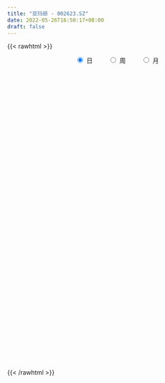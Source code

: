 ```yaml
---
title: "亚玛顿 - 002623.SZ"
date: 2022-05-26T16:50:17+08:00
draft: false
---
```

{{< rawhtml >}}
    <div style="text-align: center">
        <label style="padding: 1rem;"><input style="margin-right: .5rem" type="radio" name="period" value="D" checked onclick="period_change(this)">日</label>
        <label style="padding: 1rem;"><input style="margin-right: .5rem" type="radio" name="period" value="W" onclick="period_change(this)">周</label>
        <label style="padding: 1rem;"><input style="margin-right: .5rem" type="radio" name="period" value="M" onclick="period_change(this)">月</label>
    </div>
    <div id="chart" style="height: 700px;"></div> 
    <script type="text/javascript">
        const D_v = [16682.92,17709.01,15623.0,34875.12,24453.02,26356.39,27273.84,16942.79,23968.09,20006.57,17595.11,11670.0,12499.25,9333.17,15064.44,19295.44,16104.26,12961.71,16015.0,20141.62,21208.0,21653.5,26388.0,23968.0,19169.51,11293.19,10894.11,31030.44,31623.48,25180.84,23432.59,19807.53,12935.26,21420.87,34457.55,97010.82,160265.74,114851.56,96561.1,104538.63,115970.06,62335.21,64151.6,66733.97,56432.15,79204.17,56317.74,44971.06,61033.3,90036.83,98921.3,71876.19,134063.86,128057.67,63761.76,88008.41,69092.2,122772.15,195705.1,134035.51,139229.17,103344.93,96939.0,88919.83,98771.98,76312.0,75576.88,127966.45,82309.66,55233.0,71438.54,65299.88,68858.25,53447.01,51795.07,38291.34,44538.29,30228.0,57052.23,63878.0,118899.47,105112.16,73799.62,69044.0,101517.15,56239.46,45596.39,135613.6,81693.08,93412.36,117116.62,78863.74,76168.67,53455.29,43914.35,85962.7,58142.0,42974.86,33929.9,31352.09,36994.9,62547.52,24720.02,28774.04,22213.9,21625.0,20404.0,25773.0,38692.0,36664.0,35348.51,26406.01,19805.01,37128.0,26965.0,21322.0,21539.1,29195.0,32738.0,28616.0,27676.56,34629.0,32732.0,44339.0,111889.5,71904.73,35324.06,40670.06,32090.0,62977.0,47880.0,37006.0,36330.06,56015.84,53866.07,42735.01,44942.12,35642.0,33062.11,27394.98,21465.0,46765.63,40052.6,32332.11,24973.0,20699.0,127386.91,77273.72,64987.26,41095.36,62538.82,98993.82,75125.14,31459.9,55822.22,45413.02,64205.42,38881.0,30493.54,26783.1,26482.9,40350.33,19491.0,18687.0,20394.11,16156.18,18825.12,15493.04,18450.18,31646.0,17635.0,20230.48,31332.45,20805.0,17185.0,17827.0,16602.25,17325.91,16954.0,23439.0,30668.04,16561.48,17122.48,21035.75,17798.0,11805.0,23437.0,11663.0,17590.27,29695.0,27661.0,43181.36,41796.0,33758.91,22251.0,22367.91,14950.51,29317.46,19256.0,22190.91,18332.0,17356.29,21337.0,24598.51,17259.0,35634.0,34250.0,16845.0,20135.0,14686.0,16053.26,10997.0,10318.44,10072.7,10183.0,21545.0,12366.0,13020.26,21870.0,16425.0,9204.0,13360.0,12599.0,21004.2,12675.0,12617.36,11910.25,22066.0,14743.0,19722.4,18554.0,20269.0,12053.01,13846.0,21289.0,18711.58,14023.0,14428.0,19234.44,11699.64,28036.0,18556.58,35818.64,80092.69,74931.0,84258.2,90318.07,108599.82,79164.19,53032.82]
const D_histogram = [0.0,-0.0458147009,-0.047205675,0.0188734885,0.0085692757,0.0749843771,0.1635671816,0.1910325995,0.2444881746,0.2377010758,0.1764211381,0.1283475517,0.0812255132,0.0503483909,0.0426187954,0.0726034604,0.0557705092,0.0485305902,0.0431178425,0.0218497044,0.0031640965,-0.0103778061,-0.0142441292,-0.0029018964,-0.0436950859,-0.077390162,-0.1212350771,-0.056879736,0.0007842713,-0.0499404922,-0.1613738641,-0.2454771525,-0.2495740006,-0.1823829338,0.0682820132,0.2564843763,0.5414326099,0.6277790711,0.7160399824,0.8240607405,1.0100990934,0.9625553548,0.8815243808,0.8071997277,0.6252395316,0.5849993827,0.5045512269,0.369523822,0.2752422018,0.320893404,0.2436943614,0.1426176352,0.2402576818,0.3040678338,0.2255561116,0.2854222767,0.2850572737,0.5466550433,0.8817606392,0.6605099112,0.1375444658,-0.0619294389,-0.2561183226,-0.3070578766,-0.5721808306,-0.5872899411,-0.6306397207,-0.822871778,-1.0481131056,-1.1468579901,-1.2374312231,-1.2147759209,-1.1456587359,-1.1203355536,-1.1587795472,-1.1370831008,-1.0730593932,-0.9834162875,-0.8069999412,-0.7076852127,-0.4044892271,-0.2194581937,-0.1132356329,-0.2958851252,-0.5462601814,-0.6987189836,-0.5307961533,-0.286737209,-0.0732706001,0.2442576528,0.6028068623,0.7817369819,0.7688367211,0.6861639581,0.5580746059,0.6252117345,0.5164371059,0.3700101607,0.2736331815,0.157693303,0.0002125165,-0.3182189346,-0.4808607345,-0.6374111924,-0.6665761444,-0.6771273433,-0.667546378,-0.6825098473,-0.5151650542,-0.3022439489,-0.2023043949,-0.0767872499,-0.0211793233,0.0660100551,0.0543712477,0.0054555633,0.0534453239,0.0558195577,0.0535253086,-0.0235937619,0.0085623963,0.1024123067,0.112697594,0.3472383103,0.5597203786,0.5353447006,0.4796487165,0.4500547831,0.4138043702,0.4640538393,0.4592033106,0.406299584,0.2633998614,0.2599663378,0.2614591036,0.2850850587,0.3136945923,0.2903975054,0.2134979451,0.1466298647,0.1025838764,0.1321810772,0.155182632,0.1228596943,0.005735691,-0.0483341281,0.0520490229,0.0179704196,0.087802597,0.0789127732,0.1361330414,-0.103843554,-0.4625634708,-0.631511745,-0.7978395661,-0.8597197428,-0.7860346407,-0.6778056549,-0.6188646305,-0.5594125366,-0.5186613921,-0.5306696231,-0.4911933397,-0.41720656,-0.3677916387,-0.3068950368,-0.2304840522,-0.1802741238,-0.1366142687,-0.1881266815,-0.2032627103,-0.1542517374,-0.2167835,-0.1895621873,-0.2050659624,-0.1499913817,-0.0888606782,-0.0402931923,0.0265743647,0.0510833834,-0.0058120168,-0.0509244175,-0.0460802725,0.0281088641,0.0966260091,0.1418726856,0.2188314417,0.2551400304,0.3207549812,0.3273881674,0.4022216117,0.5493278313,0.6207760277,0.61227792,0.5489110829,0.4665813409,0.3648013516,0.248971722,0.1457503174,0.1477779244,0.1236946831,0.0346016106,-0.1002003268,-0.1233607667,-0.0826901806,0.0628556166,0.1639220386,0.2021648071,0.2520126966,0.2741338491,0.2020105045,0.1193070796,0.0200469587,-0.0093577904,-0.0710371964,-0.1476487212,-0.1764512862,-0.2408185822,-0.3229222536,-0.4301969711,-0.4569167535,-0.5038838774,-0.5058456252,-0.5279741096,-0.4674799692,-0.4113843779,-0.3632395905,-0.3790377355,-0.3765902084,-0.4529678507,-0.5113590952,-0.4288933206,-0.3620249005,-0.2331695202,-0.055775542,0.0276975894,0.1318608348,0.247679387,0.3469876333,0.4057766513,0.4733380639,0.4870536828,0.6150984043,0.695013613,0.7823848228,0.9133764947,1.1176432483,1.064849874,0.9955046195,0.8412081837]
const D_fast = [0.0,-0.0572683761,-0.070460769,0.0003367667,-0.0078251272,0.0773360685,0.2068106683,0.2820342361,0.3966118549,0.4492500251,0.4320753718,0.4160886734,0.3892730132,0.3709829886,0.373908092,0.4220436221,0.4191532981,0.4240460267,0.4294127396,0.4136070276,0.3957124439,0.3795760897,0.3721487343,0.382765493,0.331048532,0.2780059155,0.2038522311,0.2539876382,0.3118477133,0.2486378268,0.0968609889,-0.0486115877,-0.1151019359,-0.0935066026,0.1742288478,0.4265523049,0.8468586909,1.09014992,1.3574208268,1.6714567701,2.1100198963,2.3031149964,2.4424651176,2.5699403964,2.5442900832,2.6502997799,2.6959894309,2.6533429816,2.6278719118,2.7537464649,2.7374710127,2.6720486953,2.8297531623,2.9695802728,2.9474575785,3.0786793128,3.1495786282,3.5478401587,4.1033859144,4.0472626641,3.5586833351,3.3437270707,3.0855086063,2.9578045832,2.5496364216,2.3877048259,2.1866951161,1.7887451142,1.3014755103,0.9160161282,0.5160850895,0.2350464114,0.0177489125,-0.2370117936,-0.565150674,-0.8277250028,-1.0319661435,-1.1881771097,-1.2135107487,-1.2911173234,-1.0890436446,-0.9588771595,-0.880963507,-1.1375842806,-1.5245243821,-1.8516629302,-1.8164391382,-1.6440644962,-1.4489155373,-1.0703228712,-0.5610719462,-0.186707581,-0.0073986615,0.081469565,0.0928988642,0.3163389264,0.3366735742,0.2827491693,0.2547804854,0.1782639327,0.0208362754,-0.3771499095,-0.6600068929,-0.975910149,-1.171719137,-1.3515521717,-1.5088578009,-1.6944487321,-1.6558952025,-1.5185350845,-1.4691716292,-1.3628512967,-1.3125382009,-1.2088463087,-1.2068923042,-1.2544440978,-1.1930930062,-1.176763883,-1.165676805,-1.2486943159,-1.2143975587,-1.0949445716,-1.0564848858,-0.7351345919,-0.382722429,-0.2732619318,-0.2090457367,-0.1261259744,-0.0589252948,0.1073376342,0.2172879331,0.2659591026,0.1889093453,0.2504674062,0.3173249478,0.4122221676,0.5192553493,0.5685576387,0.5450325647,0.5148219504,0.4964219313,0.5590644014,0.6208616141,0.6192536,0.5035635194,0.4374101683,0.5508055751,0.5212195767,0.6130024033,0.6238407728,0.7150943014,0.4491568174,-0.025203967,-0.3520301774,-0.7178178901,-0.9946280025,-1.1174515605,-1.1786739885,-1.2744491217,-1.354850162,-1.4437643655,-1.5884400022,-1.6717620538,-1.7020769141,-1.7446099025,-1.7604370597,-1.7416470883,-1.7365056908,-1.7269994028,-1.825543486,-1.8914951924,-1.8810471539,-1.9977747915,-2.0179440256,-2.0847142913,-2.0671375561,-2.0282220221,-1.9897278342,-1.9162166861,-1.8789368215,-1.9372852259,-1.995128731,-2.0018046541,-1.9205883014,-1.8279146542,-1.7471998063,-1.6155331898,-1.5154395935,-1.3696358973,-1.2811556693,-1.1057668221,-0.8213286446,-0.5946864413,-0.450115069,-0.3762541355,-0.3419385421,-0.3525181936,-0.4061048927,-0.472888718,-0.4339166299,-0.4270762004,-0.5075188702,-0.6673708893,-0.721371521,-0.70137348,-0.5401137786,-0.398066847,-0.3092828766,-0.196431813,-0.1057771983,-0.1273979167,-0.1802745717,-0.274522953,-0.3062671497,-0.3857058548,-0.4992295599,-0.5721449464,-0.696716888,-0.8595511227,-1.074375083,-1.2153240538,-1.3882621471,-1.5166853011,-1.670807313,-1.7271831648,-1.773933668,-1.8165987782,-1.9271563571,-2.0188563821,-2.2084759871,-2.3947070054,-2.419464561,-2.443102366,-2.3725393657,-2.209089273,-2.1186917442,-1.9815632901,-1.8038248912,-1.6177697366,-1.4575365557,-1.2716406271,-1.1361615876,-0.854342265,-0.6006736531,-0.3177062375,0.0416295581,0.5253071237,0.7387262179,0.9182571183,0.9742627284]
const D_slow = [0.0,-0.0114536752,-0.023255094,-0.0185367218,-0.0163944029,0.0023516914,0.0432434868,0.0910016366,0.1521236803,0.2115489492,0.2556542337,0.2877411217,0.3080475,0.3206345977,0.3312892966,0.3494401617,0.363382789,0.3755154365,0.3862948971,0.3917573232,0.3925483473,0.3899538958,0.3863928635,0.3856673894,0.3747436179,0.3553960774,0.3250873082,0.3108673742,0.311063442,0.298578319,0.258234853,0.1968655648,0.1344720647,0.0888763312,0.1059468345,0.1700679286,0.3054260811,0.4623708489,0.6413808444,0.8473960296,1.0999208029,1.3405596416,1.5609407368,1.7627406687,1.9190505516,2.0653003973,2.191438204,2.2838191595,2.35262971,2.432853061,2.4937766513,2.5294310601,2.5894954805,2.665512439,2.7219014669,2.7932570361,2.8645213545,3.0011851153,3.2216252751,3.3867527529,3.4211388694,3.4056565096,3.341626929,3.2648624598,3.1218172522,2.9749947669,2.8173348368,2.6116168922,2.3495886159,2.0628741183,1.7535163126,1.4498223323,1.1634076484,0.88332376,0.5936288732,0.309358098,0.0410932497,-0.2047608222,-0.4065108075,-0.5834321107,-0.6845544174,-0.7394189659,-0.7677278741,-0.8416991554,-0.9782642008,-1.1529439466,-1.285642985,-1.3573272872,-1.3756449372,-1.314580524,-1.1638788084,-0.968444563,-0.7762353827,-0.6046943932,-0.4651757417,-0.3088728081,-0.1797635316,-0.0872609914,-0.0188526961,0.0205706297,0.0206237588,-0.0589309748,-0.1791461584,-0.3384989565,-0.5051429926,-0.6744248285,-0.841311423,-1.0119388848,-1.1407301483,-1.2162911356,-1.2668672343,-1.2860640468,-1.2913588776,-1.2748563638,-1.2612635519,-1.2598996611,-1.2465383301,-1.2325834407,-1.2192021136,-1.225100554,-1.2229599549,-1.1973568783,-1.1691824798,-1.0823729022,-0.9424428076,-0.8086066324,-0.6886944533,-0.5761807575,-0.472729665,-0.3567162051,-0.2419153775,-0.1403404815,-0.0744905161,-0.0094989317,0.0558658442,0.1271371089,0.205560757,0.2781601333,0.3315346196,0.3681920858,0.3938380549,0.4268833242,0.4656789822,0.4963939057,0.4978278285,0.4857442964,0.4987565522,0.5032491571,0.5251998063,0.5449279996,0.57896126,0.5530003715,0.4373595038,0.2794815675,0.080021676,-0.1349082597,-0.3314169199,-0.5008683336,-0.6555844912,-0.7954376254,-0.9251029734,-1.0577703792,-1.1805687141,-1.2848703541,-1.3768182638,-1.453542023,-1.511163036,-1.556231567,-1.5903851341,-1.6374168045,-1.6882324821,-1.7267954165,-1.7809912915,-1.8283818383,-1.8796483289,-1.9171461743,-1.9393613439,-1.949434642,-1.9427910508,-1.9300202049,-1.9314732091,-1.9442043135,-1.9557243816,-1.9486971656,-1.9245406633,-1.8890724919,-1.8343646315,-1.7705796239,-1.6903908786,-1.6085438367,-1.5079884338,-1.370656476,-1.215462469,-1.062392989,-0.9251652183,-0.8085198831,-0.7173195452,-0.6550766147,-0.6186390353,-0.5816945542,-0.5507708835,-0.5421204808,-0.5671705625,-0.5980107542,-0.6186832994,-0.6029693952,-0.5619888856,-0.5114476838,-0.4484445096,-0.3799110473,-0.3294084212,-0.2995816513,-0.2945699116,-0.2969093592,-0.3146686583,-0.3515808387,-0.3956936602,-0.4558983057,-0.5366288691,-0.6441781119,-0.7584073003,-0.8843782696,-1.0108396759,-1.1428332033,-1.2597031956,-1.3625492901,-1.4533591877,-1.5481186216,-1.6422661737,-1.7555081364,-1.8833479102,-1.9905712404,-2.0810774655,-2.1393698455,-2.153313731,-2.1463893336,-2.1134241249,-2.0515042782,-1.9647573699,-1.863313207,-1.7449786911,-1.6232152704,-1.4694406693,-1.295687266,-1.1000910603,-0.8717469366,-0.5923361246,-0.3261236561,-0.0772475012,0.1330545447]
const D_data = [['2021-04-29', 30.5303, 30.1414, 29.7625, 30.5901],['2021-04-30', 30.1614, 29.4235, 29.3637, 30.4106],['2021-05-06', 29.4235, 29.8124, 28.9549, 30.0318],['2021-05-07', 29.9121, 30.8194, 29.9121, 31.2781],['2021-05-10', 30.8194, 30.0218, 29.6329, 30.9092],['2021-05-11', 29.8124, 31.1684, 29.8124, 31.3977],['2021-05-12', 30.8593, 31.9661, 30.7098, 32.1655],['2021-05-13', 31.7467, 31.667, 31.4875, 32.1555],['2021-05-14', 31.1485, 32.4048, 31.1485, 32.5643],['2021-05-17', 31.9661, 31.996, 31.6071, 32.4846],['2021-05-18', 31.8464, 31.3279, 31.0887, 31.986],['2021-05-19', 31.3479, 31.3579, 31.2781, 31.9561],['2021-05-20', 31.1186, 31.2382, 30.8095, 31.8863],['2021-05-21', 31.2482, 31.3279, 31.0986, 31.7667],['2021-05-24', 31.1884, 31.5972, 30.979, 32.0558],['2021-05-25', 31.5972, 32.2253, 31.4077, 32.2951],['2021-05-26', 32.3051, 31.7766, 31.7068, 32.684],['2021-05-27', 31.7567, 31.9262, 31.4975, 32.1256],['2021-05-28', 32.0458, 32.006, 31.5373, 32.325],['2021-05-31', 31.9062, 31.8165, 31.3579, 32.2054],['2021-06-01', 31.8165, 31.8065, 31.657, 32.5045],['2021-06-02', 31.9362, 31.8365, 31.1086, 32.0359],['2021-06-03', 31.8065, 31.9561, 31.0089, 32.4646],['2021-06-04', 31.7068, 32.2153, 31.6071, 32.4846],['2021-06-07', 32.2153, 31.5174, 31.3977, 32.2153],['2021-06-08', 31.3977, 31.4077, 31.2382, 31.8065],['2021-06-09', 31.1186, 31.0388, 30.9391, 31.4576],['2021-06-10', 30.9192, 32.4247, 30.7696, 32.4247],['2021-06-11', 32.5045, 32.6939, 32.4646, 33.4617],['2021-06-15', 32.3051, 31.3778, 31.2083, 32.5543],['2021-06-16', 31.2183, 30.1315, 30.0118, 31.2183],['2021-06-17', 30.5104, 29.8124, 29.6828, 30.5104],['2021-06-18', 29.8124, 30.4007, 29.4933, 30.6699],['2021-06-21', 30.0118, 31.308, 29.9321, 31.4277],['2021-06-22', 31.5573, 34.4388, 31.4476, 34.4388],['2021-06-23', 35.8746, 34.9972, 34.6283, 36.3931],['2021-06-24', 38.4969, 37.8488, 36.6025, 38.4969],['2021-06-25', 36.3432, 36.8916, 36.2934, 38.3473],['2021-06-28', 37.3403, 38.0083, 37.1708, 39.8529],['2021-06-29', 37.8986, 39.5139, 37.8887, 40.7204],['2021-06-30', 38.8857, 42.1661, 38.786, 43.3726],['2021-07-01', 41.8371, 40.5808, 40.0623, 41.8371],['2021-07-02', 41.508, 40.7602, 39.3843, 41.6077],['2021-07-05', 40.7503, 41.3385, 39.9825, 42.2359],['2021-07-06', 41.3784, 40.1321, 39.5837, 41.877],['2021-07-07', 39.1051, 42.0764, 39.1051, 43.0535],['2021-07-08', 42.6646, 41.9866, 41.4781, 42.6746],['2021-07-09', 41.528, 41.3884, 40.1819, 41.9368],['2021-07-12', 41.4283, 41.867, 40.7602, 42.7245],['2021-07-13', 42.2459, 44.0705, 41.3884, 44.4295],['2021-07-14', 43.2928, 43.0236, 42.7743, 45.3767],['2021-07-15', 42.5749, 42.7544, 41.518, 43.8711],['2021-07-16', 42.216, 45.7556, 40.8899, 47.0318],['2021-07-19', 46.8623, 46.3638, 45.7655, 49.8435],['2021-07-20', 46.0946, 45.1374, 44.7485, 46.633],['2021-07-21', 46.3039, 47.4207, 45.1374, 48.3978],['2021-07-22', 46.9122, 47.4605, 46.8822, 49.2353],['2021-07-23', 48.3479, 52.2066, 46.4635, 52.2066],['2021-07-26', 53.8418, 55.7661, 52.3262, 57.4312],['2021-07-27', 53.8418, 50.1925, 50.1925, 56.3744],['2021-07-28', 47.4905, 45.1972, 45.1773, 48.8564],['2021-07-29', 46.5732, 47.8095, 46.5333, 48.2383],['2021-07-30', 47.7397, 47.1614, 45.8752, 49.1456],['2021-08-02', 46.3638, 48.5374, 46.3638, 49.704],['2021-08-03', 47.63, 45.0975, 43.8611, 48.3579],['2021-08-04', 44.6488, 47.4406, 44.3995, 47.5902],['2021-08-05', 47.4605, 46.8523, 45.8752, 48.0189],['2021-08-06', 46.5333, 44.1503, 43.1831, 46.623],['2021-08-09', 44.0007, 42.206, 40.8799, 44.0705],['2021-08-10', 42.7843, 42.3456, 41.6975, 43.2031],['2021-08-11', 42.3456, 41.2488, 40.6805, 42.3456],['2021-08-12', 41.0594, 41.7274, 40.1421, 41.9966],['2021-08-13', 41.0594, 41.7972, 40.3813, 43.0336],['2021-08-16', 41.8869, 40.7403, 40.0025, 42.5649],['2021-08-17', 40.511, 39.0951, 38.9057, 41.1491],['2021-08-18', 39.0154, 38.9456, 38.3673, 39.7632],['2021-08-19', 38.8658, 38.8459, 37.6893, 39.3843],['2021-08-20', 38.5667, 38.7462, 37.6893, 39.0852],['2021-08-23', 38.8857, 39.7931, 38.5866, 40.0324],['2021-08-24', 39.6535, 38.8957, 37.091, 39.6535],['2021-08-25', 38.7561, 42.0066, 37.9186, 42.3755],['2021-08-26', 41.179, 41.4981, 40.9796, 43.7714],['2021-08-27', 40.8799, 41.0594, 39.2945, 41.4781],['2021-08-30', 37.091, 36.9514, 36.9514, 38.0083],['2021-08-31', 36.6822, 34.4587, 33.7708, 36.6822],['2021-09-01', 34.369, 33.9403, 33.8904, 35.2464],['2021-09-02', 34.0998, 37.3303, 34.0998, 37.3303],['2021-09-03', 38.8758, 38.8857, 36.084, 40.4811],['2021-09-06', 38.4271, 39.4042, 37.44, 40.7901],['2021-09-07', 39.2247, 42.0265, 38.7661, 42.3356],['2021-09-08', 41.7772, 44.5391, 41.6775, 44.8682],['2021-09-09', 44.0306, 44.1503, 42.7544, 45.1673],['2021-09-10', 44.3696, 42.6946, 41.4083, 44.3696],['2021-09-13', 43.4424, 42.0465, 41.6576, 43.6717],['2021-09-14', 42.4553, 41.3286, 41.1989, 42.6946],['2021-09-15', 41.7772, 44.0306, 40.9297, 44.5391],['2021-09-16', 44.2001, 42.1362, 42.0963, 44.2799],['2021-09-17', 42.1362, 41.3086, 40.4312, 42.7544],['2021-09-22', 40.0822, 41.528, 39.8828, 42.1362],['2021-09-23', 41.4183, 40.8799, 40.7602, 42.216],['2021-09-24', 40.4811, 39.6834, 39.494, 41.179],['2021-09-27', 40.0324, 36.2435, 35.7151, 40.2218],['2021-09-28', 35.9145, 36.5526, 35.8945, 37.1808],['2021-09-29', 35.8945, 35.2763, 34.708, 36.6025],['2021-09-30', 35.3162, 35.7849, 35.1667, 35.9743],['2021-10-08', 36.0441, 35.2863, 35.0271, 36.5925],['2021-10-11', 35.0769, 34.8875, 34.4089, 35.5555],['2021-10-12', 35.3461, 33.8904, 33.362, 35.4857],['2021-10-13', 33.9602, 35.9544, 33.7708, 36.1438],['2021-10-14', 35.8646, 37.0611, 35.4359, 37.4101],['2021-10-15', 36.6922, 36.1139, 35.3362, 36.6922],['2021-10-18', 35.9244, 36.752, 35.8247, 37.1608],['2021-10-19', 36.7919, 36.1438, 36.0242, 36.8916],['2021-10-20', 36.3831, 36.762, 35.6552, 36.9415],['2021-10-21', 36.4928, 35.5954, 35.396, 36.5925],['2021-10-22', 35.4957, 34.8077, 34.6283, 36.2934],['2021-10-25', 34.9872, 35.8646, 34.3989, 36.403],['2021-10-26', 35.8646, 35.2963, 35.1168, 36.0441],['2021-10-27', 34.0998, 35.1068, 34.02, 35.4857],['2021-10-28', 34.9473, 33.7907, 33.7309, 35.5356],['2021-10-29', 33.7807, 34.8576, 33.5016, 34.8875],['2021-11-01', 34.708, 35.8447, 34.4089, 36.8118],['2021-11-02', 36.6922, 34.9972, 34.6781, 36.8517],['2021-11-03', 35.067, 38.4969, 35.067, 38.4969],['2021-11-04', 38.8359, 39.6535, 37.3901, 39.7632],['2021-11-05', 39.1649, 37.5098, 37.3403, 39.1749],['2021-11-08', 37.1708, 37.2007, 36.5426, 37.4699],['2021-11-09', 37.44, 37.5796, 37.0511, 38.4071],['2021-11-10', 36.9115, 37.5896, 36.413, 37.5896],['2021-11-11', 37.4599, 39.0054, 37.2107, 39.135],['2021-11-12', 39.0054, 38.7661, 38.6464, 39.7033],['2021-11-15', 39.0852, 38.3274, 37.8887, 39.0852],['2021-11-16', 37.8887, 36.9215, 36.7919, 38.2476],['2021-11-17', 36.423, 38.4769, 36.423, 40.3813],['2021-11-18', 38.457, 38.7462, 37.9784, 39.8828],['2021-11-19', 38.6365, 39.3245, 38.3872, 39.7532],['2021-11-22', 39.7033, 39.7931, 39.2447, 40.2218],['2021-11-23', 40.0623, 39.4341, 39.0453, 40.0623],['2021-11-24', 39.4242, 38.7362, 38.4869, 39.5837],['2021-11-25', 38.6863, 38.6664, 38.2875, 39.2547],['2021-11-26', 38.3872, 38.806, 38.2077, 39.0453],['2021-11-29', 38.0981, 39.8429, 37.8189, 40.0025],['2021-11-30', 39.823, 40.0822, 39.3045, 40.1819],['2021-12-01', 40.0822, 39.5438, 38.7362, 40.2517],['2021-12-02', 39.2846, 38.1978, 38.1878, 39.4441],['2021-12-03', 38.1878, 38.5767, 37.8887, 38.6664],['2021-12-06', 38.2476, 40.7104, 38.2476, 42.4353],['2021-12-07', 40.2916, 39.3045, 38.7362, 41.0893],['2021-12-08', 39.3544, 40.8201, 39.3145, 41.4582],['2021-12-09', 40.8201, 40.1421, 40.0224, 41.3784],['2021-12-10', 40.1421, 41.2687, 39.2148, 41.3784],['2021-12-24', 40.8799, 37.1409, 37.1409, 41.3784],['2021-12-27', 35.0371, 33.8705, 33.4318, 35.4259],['2021-12-28', 34.0799, 34.4288, 33.5614, 34.4488],['2021-12-29', 34.6482, 33.003, 32.4447, 34.6482],['2021-12-30', 32.9033, 33.023, 32.3848, 33.3021],['2021-12-31', 33.023, 34.0599, 32.8535, 35.2763],['2022-01-04', 33.7508, 34.3391, 33.362, 34.6482],['2022-01-05', 34.698, 33.5714, 33.3321, 34.698],['2022-01-06', 33.8705, 33.3221, 33.0629, 33.8705],['2022-01-07', 33.2722, 32.8036, 32.6541, 33.5016],['2022-01-10', 32.7538, 31.657, 30.9192, 32.7538],['2022-01-11', 31.667, 31.8065, 31.6071, 32.0857],['2022-01-12', 31.7567, 32.006, 31.6869, 32.2153],['2022-01-13', 31.9062, 31.5274, 31.4077, 32.1655],['2022-01-14', 31.5174, 31.4975, 30.9291, 31.667],['2022-01-17', 31.0388, 31.637, 31.0089, 31.8963],['2022-01-18', 31.8065, 31.2681, 31.1186, 31.8165],['2022-01-19', 31.2482, 31.0887, 31.0388, 31.6271],['2022-01-20', 31.1186, 29.5133, 29.5133, 31.1385],['2022-01-21', 29.4933, 29.3936, 29.2042, 29.7725],['2022-01-24', 29.0347, 29.9021, 29.0347, 30.4306],['2022-01-25', 29.8024, 28.0675, 28.0177, 30.0218],['2022-01-26', 28.9051, 28.6757, 27.9579, 28.9649],['2022-01-27', 28.6757, 27.7485, 27.7485, 28.8153],['2022-01-28', 28.0476, 28.3268, 27.6388, 28.7555],['2022-02-07', 28.3268, 28.3467, 28.2669, 28.8951],['2022-02-08', 28.1672, 28.1573, 27.7883, 28.5661],['2022-02-09', 28.1872, 28.4165, 27.9279, 28.5362],['2022-02-10', 28.4265, 27.8881, 27.6388, 28.5162],['2022-02-11', 27.8881, 26.5221, 26.3725, 27.8881],['2022-02-14', 26.5221, 26.0933, 25.9637, 26.7813],['2022-02-15', 26.0036, 26.2927, 25.7543, 26.4722],['2022-02-16', 26.552, 27.0904, 26.4224, 27.2001],['2022-02-17', 27.21, 27.1801, 26.871, 27.4095],['2022-02-18', 27.1801, 27.0206, 26.8511, 27.2599],['2022-02-21', 27.1303, 27.6288, 27.1303, 28.0974],['2022-02-22', 27.6188, 27.3596, 27.0605, 27.6188],['2022-02-23', 27.3496, 27.9878, 27.3297, 28.1672],['2022-02-24', 27.9279, 27.4693, 27.0505, 28.7655],['2022-02-25', 27.6089, 28.6159, 27.6089, 28.8951],['2022-02-28', 28.6059, 30.301, 27.9379, 30.7596],['2022-03-01', 30.8693, 30.2312, 29.7625, 31.3977],['2022-03-02', 30.3109, 29.7326, 28.9948, 30.3109],['2022-03-03', 29.8822, 29.1743, 29.0646, 30.1016],['2022-03-04', 29.3936, 28.8253, 28.6957, 29.4136],['2022-03-07', 28.586, 28.3068, 28.257, 29.1145],['2022-03-08', 28.1672, 27.6886, 26.7813, 28.5162],['2022-03-09', 27.5889, 27.3197, 25.9238, 27.9678],['2022-03-10', 27.9479, 28.3966, 27.8083, 29.0447],['2022-03-11', 27.8183, 28.0376, 27.1203, 28.1971],['2022-03-14', 27.918, 26.901, 26.8012, 28.3268],['2022-03-15', 26.8012, 25.6147, 25.525, 27.1004],['2022-03-16', 26.1133, 26.4124, 24.6974, 26.7913],['2022-03-17', 26.5719, 27.0904, 26.5719, 27.6288],['2022-03-18', 27.0904, 28.8153, 26.552, 28.9948],['2022-03-21', 28.925, 28.935, 28.3168, 29.3139],['2022-03-22', 28.935, 28.596, 28.3367, 29.1145],['2022-03-23', 29.0048, 29.0945, 28.5262, 29.4136],['2022-03-24', 28.925, 29.0945, 28.5062, 29.3039],['2022-03-25', 29.3537, 27.918, 27.918, 29.4036],['2022-03-28', 27.5989, 27.4493, 26.9209, 27.7983],['2022-03-29', 27.8581, 26.7614, 26.6218, 27.8681],['2022-03-30', 27.23, 27.2499, 26.7215, 27.3696],['2022-03-31', 26.9907, 26.5221, 26.4922, 27.22],['2022-04-01', 26.9708, 25.8241, 25.7144, 26.9708],['2022-04-06', 25.8042, 25.9537, 25.3256, 26.0235],['2022-04-07', 25.6247, 25.0265, 25.0265, 25.7543],['2022-04-08', 24.9268, 24.1092, 23.9596, 25.3056],['2022-04-11', 24.0992, 22.8927, 22.5338, 24.1092],['2022-04-12', 22.8828, 23.0822, 22.4341, 23.1121],['2022-04-13', 22.7831, 22.125, 22.0552, 23.1719],['2022-04-14', 22.1649, 22.0153, 21.9754, 22.474],['2022-04-15', 21.7361, 21.1279, 20.8288, 21.7361],['2022-04-18', 21.3373, 21.6962, 20.759, 21.9056],['2022-04-19', 21.5866, 21.4171, 21.3473, 22.3344],['2022-04-20', 21.7361, 21.088, 21.0182, 21.8059],['2022-04-21', 20.9983, 19.8616, 19.742, 21.1479],['2022-04-22', 19.8118, 19.5226, 19.3432, 20.0411],['2022-04-25', 19.4728, 17.7578, 17.698, 19.4728],['2022-04-26', 18.1367, 16.9701, 16.9203, 18.3461],['2022-04-27', 16.9502, 18.1467, 16.5514, 18.2962],['2022-04-28', 18.2065, 17.7479, 17.5684, 18.3461],['2022-04-29', 17.8476, 18.5156, 17.8476, 18.6552],['2022-05-05', 18.5156, 19.5326, 18.2165, 19.742],['2022-05-06', 19.0341, 18.7449, 18.5754, 19.074],['2022-05-09', 18.735, 19.2734, 18.725, 19.5127],['2022-05-10', 19.1437, 19.8716, 18.8147, 20.1209],['2022-05-11', 19.9613, 20.2006, 19.8716, 20.8587],['2022-05-12', 20.081, 20.1508, 19.9414, 20.5696],['2022-05-13', 21.437, 20.6992, 20.41, 21.5367],['2022-05-16', 20.6992, 20.3901, 20.2106, 21.0382],['2022-05-17', 20.38, 22.43, 20.11, 22.43],['2022-05-18', 23.27, 22.72, 22.07, 24.11],['2022-05-19', 22.0, 23.69, 21.77, 24.1],['2022-05-20', 23.9, 25.37, 23.32, 26.03],['2022-05-23', 25.51, 27.91, 24.83, 27.91],['2022-05-24', 27.78, 25.91, 25.89, 29.87],['2022-05-25', 25.91, 26.17, 24.05, 26.86],['2022-05-26', 26.16, 25.24, 25.1, 26.2]]
const W_v = [91959.74,86998.04,89437.55,61541.69,57963.6,47491.38,49269.48,60253.52,66016.57,98987.54,78501.2,165729.96,100048.14,90102.89,54350.09,72617.2,130544.9,102316.46,456247.6900000001,201313.63,64960.93,71130.86,48439.05,31721.0,30621.36,40453.96,35405.49,37548.22,56420.9,46171.61,45708.42,16159.01,8813.59,34045.6,36625.37,37502.06,53687.37,59108.18,97700.1,49385.25,78169.53,61351.29,33015.26,62072.49,32477.06,41102.01,34719.12,35093.21,26446.49,38330.03,42399.11,30409.68,35499.21,25207.46,28886.64,50129.0,28528.72,21794.03,20379.76,49196.43,28775.22,19280.79,21346.0,20330.97,53383.11,33593.56,41765.95,34714.4,47699.86,238291.81,188767.59,97292.04,69426.51,47291.01,48486.44,48740.51,29182.0,57485.53,44044.14,53298.7,84584.39,131326.89,132806.51,126189.41,143981.88,145072.47,105881.76,83811.54,115710.85,84534.39,56578.37,68471.71,17585.01,50454.02,46027.33,30772.9,33421.48,28137.49,44355.48,36954.56,29068.51,26535.02,55639.0,36900.04,22810.19,24752.5,26851.17,16148.42,25196.82,28610.05,37155.22,25842.68,41363.97,26686.95,3552.36,17970.77,28044.27,35988.64,25068.26,40902.26,25889.85,14986.86,43940.03,138485.89,127030.71,99956.24,773611.89,333242.21,526245.3200000001,389088.85,237443.79,391165.67,380668.37,391494.71,307514.09,305869.88,283304.9,360864.55,331756.75,295326.69,298634.52,470845.41,248584.66,287652.46,182620.52,222935.68,246665.1,209682.91,193536.07,319847.5,206101.5,167864.91,302931.65,357716.34,335462.92,224628.82,311423.68,386154.72,293004.91,386791.6299999999,232678.88,189062.38,165948.22,156448.26,151289.55,159554.84,14664.23,514084.78,250979.4,357707.1,388264.97,240498.61,312527.18,267871.87,127456.6,156782.78,224049.78,287021.5,247288.79,541940.9099999999,256083.17,293614.31,300201.36,149114.13,95587.63,44744.98,125993.22,119206.54,201004.88,88833.78,68186.79,58095.96,53376.33,141024.64,134003.04,92785.93,50498.12,118994.13,71104.1,79440.85,113359.12,104010.73,81356.22,428006.54,443556.6,303659.09,455931.48,471692.1899999999,669253.71,467547.14,343139.33,218299.71,418741.48,408010.6,447254.47,284449.2,102276.89,138255.48,21625.0,156881.51,131626.02,139764.66,295494.23,218941.12,225952.98,162506.21,164822.34,373282.07,98993.82,272025.7,122640.54,115078.62,102049.34,107379.93,104989.2,84322.71,110046.27,163355.18,104046.88,116184.8,101969.26,63116.14,47256.26,72592.2,74011.61,84444.41,40000.58,87421.08,293657.11,331114.9]
const W_histogram = [0.0,-0.1075327635,-0.3745812505,-0.4874994297,-0.5769617635,-0.6151681362,-0.5605861237,-0.4576941266,-0.3530534708,-0.2545438703,-0.1733699214,0.0311605288,0.1138641458,0.2085198392,0.1760562626,0.2497460916,0.2811840103,0.3131235098,0.4225253516,0.244169191,0.0908737069,-0.1407000484,-0.2071684549,-0.2940924449,-0.3249780103,-0.2852905552,-0.2791637617,-0.3064759071,-0.261625438,-0.3902861175,-0.6079726296,-0.6567678404,-0.6236536142,-0.4994243529,-0.3450941549,-0.2243775018,-0.1986329976,-0.0284254315,0.0605828035,0.1180733443,0.1035271407,0.1970719474,0.2569292906,0.3123064043,0.3453572659,0.379712637,0.2989556526,0.2138648953,0.0963097164,-0.0152863891,-0.0141842792,-0.0544641751,-0.0096303383,-0.007314727,0.0331427502,-0.0014052464,0.0085702987,-0.0259934927,0.0266610479,0.0662587812,0.0992622611,0.0943631498,0.0950159558,0.0995359911,0.0551087699,-0.0298813646,-0.0282393549,0.0283184676,0.0978173728,0.410807345,0.4009347911,0.3136462583,0.2866950379,0.2308661968,0.2083370742,0.1475694452,0.1019578203,0.1023637694,0.0950840942,0.104792685,0.1638471057,0.2058230181,0.2528745799,0.3026172941,0.3017438651,0.303507258,0.3608628122,0.3658682895,0.3535197715,0.2811301082,0.2264455552,0.0534954855,-0.0891974014,-0.2135129456,-0.311029311,-0.3662079444,-0.3433936598,-0.3478342639,-0.3040613666,-0.2424942866,-0.2042556359,-0.1560955068,-0.0975230266,-0.0766263239,-0.0669078246,-0.098912,-0.1589802838,-0.1694947875,-0.1359253757,-0.1022636434,-0.0427169379,0.019212697,0.0583496512,0.0657444133,0.0616152396,0.0808822448,0.0506247503,0.0480669943,0.022166992,0.0166713552,-0.0184217089,-0.0300939874,0.0454972611,0.1042683931,0.2261744848,0.6938038798,0.9956984109,1.2316183318,2.0161376958,2.3148577751,2.2824220187,2.3341748561,2.5929188575,2.8499337175,2.522130824,2.1879107304,1.3709656713,0.4158840999,-0.4226804318,-1.0026634239,-1.2536303574,-1.2537216535,-1.2788736408,-0.8898105186,-0.5731947723,-0.2657332044,-0.1837824785,-0.1083342387,-0.1564797514,0.2113809913,0.326450719,0.518723903,0.3313511459,0.4164998439,0.4297025141,0.0722646792,-0.4492860523,-0.7354491909,-1.2041837498,-1.1708183929,-1.2157033106,-1.268236249,-1.4064551404,-1.3098691257,-1.343065128,-1.0901161311,-0.6590452788,-0.3365949942,-0.1607184252,0.046154806,0.4441269387,0.5302155658,0.6091761745,0.307807495,-0.0215016566,-0.1416639539,-0.1941102815,-0.0170248314,0.1260569683,0.142052404,0.0053205518,0.1268093443,-0.268454397,-0.6188530134,-0.6680980557,-0.6682947405,-0.6928407887,-0.767958404,-0.8754541785,-0.9313427434,-0.9059322488,-0.8479138175,-0.8036620585,-0.8086108997,-0.8461116059,-0.9383029902,-0.8484545607,-0.6351898588,-0.5242039566,-0.3699477222,-0.2257313836,-0.0776673317,-0.1116661508,0.3028390744,0.8086896054,1.1366381588,1.5719132106,2.1810411348,2.1285735182,1.7891411333,1.3255526059,0.7608879402,0.5030678588,0.1635973037,0.1721681053,0.0665164031,-0.1206061041,-0.4937854721,-0.7459198846,-0.8226332734,-0.9196739038,-0.9357289686,-0.7319767945,-0.4885494809,-0.276440265,-0.1631749205,-0.0989725792,0.1177685493,-0.0167360157,-0.2975011499,-0.5380952465,-0.7428502667,-0.9636290777,-1.1144960956,-1.2581859497,-1.2399923334,-1.0484656264,-0.8443924778,-0.7048613655,-0.5115917102,-0.4004998578,-0.422190475,-0.5008203616,-0.6906939892,-0.8509522125,-0.9441254727,-0.9093172507,-0.6839594316,-0.1760628802,0.176324141]
const W_fast = [0.0,-0.1344159544,-0.495109754,-0.7299027906,-0.9636055653,-1.1556039721,-1.2411684905,-1.252700025,-1.236322737,-1.201449104,-1.1636176354,-0.9512970531,-0.8401273996,-0.6933417464,-0.6817912574,-0.5456649055,-0.4439309842,-0.3337106073,-0.1186774276,-0.2359912904,-0.3665683478,-0.6333171152,-0.7515776354,-0.9120247366,-1.0241548046,-1.0557899884,-1.1194541353,-1.2233852574,-1.2439411479,-1.4701733567,-1.8398530262,-2.0528401971,-2.1756393744,-2.1762662013,-2.1082095421,-2.0435872644,-2.0675010097,-1.9043998014,-1.8002458656,-1.7132369886,-1.7019014071,-1.5590886135,-1.4349989477,-1.3015452329,-1.1821550549,-1.0528715245,-1.0588895958,-1.0905141292,-1.183991879,-1.2994095818,-1.3018535417,-1.3557494813,-1.3133232291,-1.3128362996,-1.2640931348,-1.298992443,-1.2868743232,-1.3279364878,-1.2686166853,-1.2124542567,-1.1546352114,-1.1359435354,-1.1115367403,-1.0821327073,-1.112782736,-1.2052432117,-1.2106610407,-1.1470236013,-1.0530703529,-0.6373785445,-0.5470174006,-0.5558943688,-0.5111718298,-0.5092841216,-0.4797289756,-0.5036042433,-0.5237264133,-0.4977295217,-0.4812381734,-0.4453314114,-0.3453152142,-0.2518835473,-0.1416133405,-0.0162163028,0.0583462344,0.1359864419,0.2835576991,0.3800302487,0.4560616737,0.4539545374,0.4558813733,0.2963051749,0.1313129377,-0.0463808429,-0.221654536,-0.3683851556,-0.431419286,-0.5228184561,-0.5550609004,-0.5541173921,-0.5669426503,-0.557806398,-0.5236146743,-0.5218745527,-0.5288830095,-0.5856151849,-0.6854285397,-0.7383167402,-0.7387286724,-0.7306328509,-0.6817653799,-0.6150325707,-0.5613082037,-0.5374773383,-0.526202702,-0.4867151357,-0.5043164426,-0.4948574501,-0.5152157044,-0.5165435024,-0.5562419937,-0.575437769,-0.4884722053,-0.403633975,-0.2251842621,0.4158961029,0.9667152367,1.5105397405,2.7990935285,3.6765280515,4.2146977998,4.8499943512,5.756968067,6.7264663564,7.0291961689,7.2419537579,6.7677501167,5.9166395703,4.9724049305,4.1417560825,3.5773815596,3.2638598502,2.9189894527,3.0855999452,3.2589169984,3.4999452652,3.5359503715,3.5843150516,3.497049601,3.9177555916,4.1144379991,4.4363921588,4.3318571881,4.5211308471,4.6417591458,4.3023874807,3.6685152362,3.1984897998,2.4287093035,2.1693700621,1.8205593168,1.4509673161,0.9611346396,0.730253373,0.3612910886,0.3417110528,0.6080205854,0.8463221214,0.9820190841,1.2004310169,1.7094348842,1.9280774027,2.1593320551,1.9349152493,1.6002306835,1.4446523977,1.3436784998,1.5165077421,1.6911037839,1.7426123205,1.6072106063,1.7604017349,1.2980243943,0.7929125246,0.5766429683,0.4093725984,0.211616353,-0.0554908632,-0.3818501823,-0.6705744331,-0.8716470007,-1.0256070238,-1.1822707795,-1.3893723456,-1.6384009532,-1.9651680851,-2.0874332957,-2.0329660585,-2.0530311455,-1.9912618416,-1.903478349,-1.7748311299,-1.8367464867,-1.3465314929,-0.6385085606,-0.0264004676,0.801852887,1.9562410948,2.4359168577,2.5437697562,2.4115693803,2.0371266997,1.905073583,1.6065023538,1.6581151817,1.5690925803,1.351818547,0.855192811,0.4165784274,0.1342067202,-0.1927523862,-0.442739693,-0.4219817176,-0.3006917742,-0.1576926246,-0.0852210102,-0.0457618137,0.2004214522,0.0617328832,-0.2934075384,-0.6685254467,-1.0589930335,-1.520679114,-1.9501701558,-2.4084064973,-2.7002109644,-2.770800664,-2.7778256348,-2.814509864,-2.7491381362,-2.7381712482,-2.8654094842,-3.0692444612,-3.4317915861,-3.8047878625,-4.1339924909,-4.3265135816,-4.2721456204,-3.808264789,-3.4117967326]
const W_slow = [0.0,-0.0268831909,-0.1205285035,-0.2424033609,-0.3866438018,-0.5404358359,-0.6805823668,-0.7950058984,-0.8832692662,-0.9469052337,-0.9902477141,-0.9824575819,-0.9539915454,-0.9018615856,-0.85784752,-0.7954109971,-0.7251149945,-0.6468341171,-0.5412027792,-0.4801604814,-0.4574420547,-0.4926170668,-0.5444091805,-0.6179322917,-0.6991767943,-0.7704994331,-0.8402903736,-0.9169093503,-0.9823157098,-1.0798872392,-1.2318803966,-1.3960723567,-1.5519857602,-1.6768418485,-1.7631153872,-1.8192097626,-1.868868012,-1.8759743699,-1.860828669,-1.831310333,-1.8054285478,-1.7561605609,-1.6919282383,-1.6138516372,-1.5275123207,-1.4325841615,-1.3578452484,-1.3043790245,-1.2803015954,-1.2841231927,-1.2876692625,-1.3012853063,-1.3036928908,-1.3055215726,-1.297235885,-1.2975871966,-1.2954446219,-1.3019429951,-1.2952777332,-1.2787130379,-1.2538974726,-1.2303066851,-1.2065526962,-1.1816686984,-1.1678915059,-1.1753618471,-1.1824216858,-1.1753420689,-1.1508877257,-1.0481858895,-0.9479521917,-0.8695406271,-0.7978668676,-0.7401503184,-0.6880660499,-0.6511736886,-0.6256842335,-0.6000932912,-0.5763222676,-0.5501240964,-0.5091623199,-0.4577065654,-0.3944879204,-0.3188335969,-0.2433976306,-0.1675208161,-0.0773051131,0.0141619593,0.1025419022,0.1728244292,0.229435818,0.2428096894,0.2205103391,0.1671321027,0.0893747749,-0.0021772112,-0.0880256261,-0.1749841921,-0.2509995338,-0.3116231054,-0.3626870144,-0.4017108911,-0.4260916478,-0.4452482287,-0.4619751849,-0.4867031849,-0.5264482559,-0.5688219527,-0.6028032967,-0.6283692075,-0.639048442,-0.6342452677,-0.6196578549,-0.6032217516,-0.5878179417,-0.5675973805,-0.5549411929,-0.5429244443,-0.5373826963,-0.5332148576,-0.5378202848,-0.5453437816,-0.5339694664,-0.5079023681,-0.4513587469,-0.2779077769,-0.0289831742,0.2789214087,0.7829558327,1.3616702765,1.9322757811,2.5158194951,3.1640492095,3.8765326389,4.5070653449,5.0540430275,5.3967844453,5.5007554703,5.3950853624,5.1444195064,4.831011917,4.5175815037,4.1978630935,3.9754104638,3.8321117708,3.7656784696,3.71973285,3.6926492903,3.6535293525,3.7063746003,3.7879872801,3.9176682558,4.0005060423,4.1046310032,4.2120566318,4.2301228016,4.1178012885,3.9339389908,3.6328930533,3.3401884551,3.0362626274,2.7192035652,2.36758978,2.0401224986,1.7043562166,1.4318271839,1.2670658642,1.1829171156,1.1427375093,1.1542762108,1.2653079455,1.3978618369,1.5501558806,1.6271077543,1.6217323402,1.5863163517,1.5377887813,1.5335325734,1.5650468155,1.6005599165,1.6018900545,1.6335923906,1.5664787913,1.411765538,1.244741024,1.0776673389,0.9044571417,0.7124675407,0.4936039961,0.2607683103,0.0342852481,-0.1776932063,-0.3786087209,-0.5807614459,-0.7922893473,-1.0268650949,-1.2389787351,-1.3977761998,-1.5288271889,-1.6213141195,-1.6777469654,-1.6971637983,-1.725080336,-1.6493705674,-1.447198166,-1.1630386263,-0.7700603237,-0.22480004,0.3073433396,0.7546286229,1.0860167744,1.2762387595,1.4020057242,1.4429050501,1.4859470764,1.5025761772,1.4724246512,1.3489782831,1.162498312,0.9568399936,0.7269215177,0.4929892755,0.3099950769,0.1878577067,0.1187476404,0.0779539103,0.0532107655,0.0826529028,0.0784688989,0.0040936114,-0.1304302002,-0.3161427669,-0.5570500363,-0.8356740602,-1.1502205476,-1.460218631,-1.7223350376,-1.933433157,-2.1096484984,-2.237546426,-2.3376713904,-2.4432190092,-2.5684240996,-2.7410975969,-2.95383565,-3.1898670182,-3.4171963309,-3.5881861888,-3.6322019088,-3.5881208736]
const W_data = [['2017-07-07', 26.9608, 28.7854, 26.7913, 29.264],['2017-07-14', 28.6159, 27.1004, 27.0405, 28.6159],['2017-07-21', 25.1162, 23.8798, 23.5209, 25.6147],['2017-07-28', 23.81, 24.4083, 23.4411, 24.6276],['2017-08-04', 24.3285, 23.6804, 23.5309, 24.4581],['2017-08-11', 23.9097, 23.4312, 23.2417, 24.2587],['2017-08-18', 23.4312, 24.0792, 23.4312, 24.2787],['2017-08-25', 23.9496, 24.5977, 23.9496, 24.6875],['2017-09-01', 24.6376, 24.7373, 24.3584, 24.9068],['2017-09-08', 24.7772, 24.837, 24.5878, 26.2329],['2017-09-15', 24.9367, 24.7971, 24.7273, 25.7144],['2017-09-22', 24.7672, 26.9209, 24.7672, 27.3496],['2017-09-29', 26.9209, 26.0933, 23.9197, 27.22],['2017-10-13', 26.6916, 26.7215, 26.1631, 27.5191],['2017-10-20', 26.6916, 25.3256, 24.7971, 26.6916],['2017-10-27', 25.6446, 26.8212, 25.1062, 27.5989],['2017-11-03', 26.6916, 26.6816, 25.3754, 27.4992],['2017-11-10', 26.6118, 27.0007, 25.6746, 28.1971],['2017-11-17', 27.0306, 28.5661, 27.0306, 31.308],['2017-11-24', 28.6658, 24.9666, 24.2288, 28.8452],['2017-12-01', 24.9367, 24.4482, 23.7203, 25.2458],['2017-12-08', 24.4282, 22.3344, 21.427, 24.4282],['2017-12-15', 22.3344, 23.3813, 22.2646, 23.83],['2017-12-22', 23.3414, 22.4241, 22.0153, 23.6405],['2017-12-29', 22.5338, 22.464, 21.9555, 22.8728],['2018-01-05', 22.4341, 23.0224, 22.0452, 23.6306],['2018-01-12', 22.9326, 22.3842, 22.135, 23.1221],['2018-01-19', 22.3942, 21.5467, 21.3174, 22.3942],['2018-01-26', 21.6364, 22.135, 21.437, 23.2218],['2018-02-02', 22.1649, 19.3232, 19.0839, 22.1649],['2018-02-09', 19.2235, 16.7009, 16.4616, 19.2335],['2018-02-14', 16.7209, 17.3989, 16.7209, 17.6182],['2018-02-23', 17.5285, 17.6581, 17.4687, 17.8077],['2018-03-02', 17.8276, 18.5455, 17.688, 19.2933],['2018-03-09', 18.5056, 19.0939, 18.3461, 19.1238],['2018-03-16', 19.054, 18.9344, 18.4657, 19.5525],['2018-03-23', 19.044, 17.708, 17.3989, 19.7819],['2018-03-30', 17.5983, 19.6921, 16.4816, 19.742],['2018-04-04', 20.9385, 19.1238, 19.054, 21.0581],['2018-04-13', 18.9144, 18.9344, 18.376, 19.1238],['2018-04-20', 18.6452, 17.9772, 17.5584, 19.0939],['2018-04-27', 17.9772, 19.413, 17.8276, 19.4229],['2018-05-04', 19.3432, 19.3432, 18.9643, 19.6822],['2018-05-11', 19.3432, 19.5924, 19.1238, 20.4001],['2018-05-18', 19.5326, 19.5924, 19.2933, 19.9813],['2018-05-25', 19.8118, 19.8716, 19.7021, 20.4798],['2018-06-01', 19.8716, 18.376, 18.1666, 19.9215],['2018-06-08', 18.2962, 17.8874, 17.0599, 18.9045],['2018-06-15', 17.6481, 16.8704, 16.7608, 17.8476],['2018-06-22', 16.8605, 16.1725, 15.1854, 16.8605],['2018-06-29', 16.3121, 17.0898, 15.9631, 17.6481],['2018-07-06', 17.2493, 16.2522, 15.9033, 17.349],['2018-07-13', 16.352, 17.1197, 16.1825, 17.1995],['2018-07-20', 16.8106, 16.5215, 16.1525, 16.9103],['2018-07-27', 16.352, 16.9402, 16.352, 17.3391],['2018-08-03', 16.8704, 15.8434, 15.8235, 17.5484],['2018-08-10', 15.7537, 16.1525, 15.4646, 16.8305],['2018-08-17', 16.1226, 15.3349, 15.2651, 16.352],['2018-08-24', 15.3449, 16.2921, 15.2951, 16.3121],['2018-08-31', 16.7508, 16.2323, 16.0728, 17.2094],['2018-09-07', 16.2323, 16.2323, 16.1426, 17.0698],['2018-09-14', 16.352, 15.7338, 15.4546, 16.352],['2018-09-21', 15.7437, 15.6939, 15.2651, 15.7537],['2018-09-28', 15.654, 15.664, 15.2851, 15.9033],['2018-10-12', 15.5344, 14.8364, 14.2581, 16.2223],['2018-10-19', 14.966, 13.8194, 12.9121, 15.0657],['2018-10-26', 13.8294, 14.4874, 13.7895, 14.9361],['2018-11-02', 14.5871, 15.1654, 14.1285, 15.2253],['2018-11-09', 15.315, 15.5543, 14.8763, 15.6042],['2018-11-16', 15.4546, 19.6921, 15.4546, 20.2904],['2018-11-23', 19.1537, 16.6511, 16.5514, 19.2036],['2018-11-30', 16.2622, 15.5742, 15.2053, 16.6411],['2018-12-07', 15.9332, 16.1426, 15.8036, 16.3021],['2018-12-14', 16.1027, 15.654, 15.654, 16.2822],['2018-12-21', 15.5643, 15.9332, 15.5144, 16.2223],['2018-12-28', 15.8434, 15.2751, 14.986, 15.9432],['2019-01-04', 15.1954, 15.1854, 14.4775, 15.1954],['2019-01-11', 15.2153, 15.6341, 15.1754, 16.0827],['2019-01-18', 15.7437, 15.5144, 15.305, 15.7437],['2019-01-25', 15.5044, 15.7338, 15.5044, 16.0927],['2019-02-01', 15.7637, 16.5713, 15.2651, 16.6012],['2019-02-15', 16.5713, 16.7109, 16.3819, 17.4886],['2019-02-22', 16.8605, 17.1396, 16.7009, 17.8775],['2019-03-01', 17.1197, 17.6083, 17.03, 17.9174],['2019-03-08', 17.6481, 17.3091, 17.1995, 18.3162],['2019-03-15', 17.2094, 17.5584, 17.2094, 19.0939],['2019-03-22', 17.5883, 18.6652, 17.4786, 18.705],['2019-03-29', 18.376, 18.4657, 17.4786, 18.5754],['2019-04-04', 18.1766, 18.5256, 18.047, 18.7948],['2019-04-12', 18.5555, 17.8176, 17.4986, 18.725],['2019-04-19', 17.9074, 17.9273, 17.0698, 18.027],['2019-04-26', 17.8675, 15.9731, 15.9731, 18.2065],['2019-04-30', 15.8534, 15.5144, 15.2651, 16.0329],['2019-05-10', 15.0558, 14.9261, 14.2282, 15.2253],['2019-05-17', 14.8763, 14.4675, 14.2681, 15.2253],['2019-05-24', 14.4675, 14.3179, 14.0587, 14.7866],['2019-05-31', 14.3179, 14.9162, 14.278, 15.0258],['2019-06-06', 14.8563, 14.3279, 14.1684, 14.8863],['2019-06-14', 14.1185, 14.7467, 14.1185, 15.8036],['2019-06-21', 14.5173, 14.9959, 14.288, 15.2053],['2019-06-28', 15.2053, 14.7467, 14.4874, 15.2053],['2019-07-05', 14.8962, 14.9062, 14.7467, 15.1256],['2019-07-12', 14.9162, 15.1654, 14.288, 15.6141],['2019-07-19', 15.0059, 14.7766, 14.5173, 15.0358],['2019-07-26', 14.7766, 14.5971, 14.3478, 14.7965],['2019-08-02', 14.6569, 13.8792, 13.8593, 14.7467],['2019-08-09', 13.7995, 13.1015, 12.942, 14.0986],['2019-08-16', 13.0915, 13.3209, 12.8323, 13.5302],['2019-08-23', 13.4604, 13.7297, 13.3607, 13.8792],['2019-08-30', 13.4804, 13.7297, 13.4604, 14.0986],['2019-09-06', 13.6698, 14.1584, 13.61, 14.6769],['2019-09-12', 14.2581, 14.4176, 14.1385, 14.5173],['2019-09-20', 14.5074, 14.3478, 14.1285, 15.1056],['2019-09-27', 14.298, 14.0387, 13.8992, 14.627],['2019-09-30', 14.0986, 13.8692, 13.8593, 14.2481],['2019-10-11', 13.8593, 14.1783, 13.6, 14.2481],['2019-10-18', 14.308, 13.5003, 13.4604, 14.5074],['2019-10-25', 13.4804, 13.7197, 13.281, 14.1983],['2019-11-01', 13.6698, 13.3009, 13.0217, 13.8792],['2019-11-08', 13.3807, 13.4106, 13.0616, 13.8294],['2019-11-15', 13.3009, 12.8522, 12.7226, 13.3009],['2019-11-22', 12.8323, 12.922, 12.7525, 13.1813],['2019-11-29', 12.922, 14.1185, 12.8124, 14.1185],['2019-12-06', 14.1185, 14.2581, 13.6698, 14.9361],['2019-12-13', 14.2681, 15.6042, 14.0786, 15.7737],['2019-12-20', 15.6042, 21.8558, 15.5344, 21.8558],['2019-12-27', 23.9297, 22.5238, 20.5396, 25.864],['2020-01-03', 21.5367, 24.0693, 20.5496, 25.7144],['2020-01-10', 26.4722, 35.0969, 25.525, 35.9544],['2020-01-17', 35.2763, 33.8406, 33.2324, 37.6494],['2020-01-23', 33.8007, 32.4945, 30.4605, 37.769],['2020-02-07', 29.2441, 35.7749, 29.2441, 37.8588],['2020-02-14', 35.0171, 41.5978, 34.5585, 43.3327],['2020-02-21', 40.8699, 45.6658, 40.2318, 50.8506],['2020-02-28', 44.0207, 40.8998, 40.8998, 48.4177],['2020-03-06', 39.9227, 41.5978, 37.3901, 44.4693],['2020-03-13', 40.6306, 34.5983, 31.7168, 41.5579],['2020-03-20', 35.6353, 29.5532, 28.6558, 35.7948],['2020-03-27', 29.613, 26.9209, 26.4622, 30.9092],['2020-04-03', 26.4523, 26.4922, 24.5778, 27.2699],['2020-04-10', 27.2998, 28.1672, 26.7813, 30.3708],['2020-04-17', 28.0675, 30.291, 26.2229, 32.006],['2020-04-24', 30.2711, 29.5133, 28.8452, 30.9989],['2020-04-30', 29.5631, 35.406, 27.2898, 35.7948],['2020-05-08', 34.8975, 36.3831, 34.3092, 38.108],['2020-05-15', 36.3033, 38.1679, 35.0071, 38.7561],['2020-05-22', 38.3872, 36.752, 35.745, 40.2816],['2020-05-29', 37.6893, 37.5098, 34.1098, 38.8558],['2020-06-05', 37.8787, 36.4529, 35.8945, 40.3813],['2020-06-12', 36.4529, 43.0834, 36.4529, 45.0676],['2020-06-19', 42.874, 41.9767, 40.84, 44.23],['2020-06-24', 42.4553, 44.6687, 41.3784, 45.3468],['2020-07-03', 44.7286, 40.83, 40.2816, 46.2641],['2020-07-10', 40.8799, 44.8482, 40.3614, 47.3608],['2020-07-17', 46.0646, 45.1473, 42.874, 50.6611],['2020-07-24', 45.3866, 40.3714, 40.3714, 47.2412],['2020-07-31', 39.8828, 36.3731, 35.2863, 39.8828],['2020-08-07', 36.8717, 37.2306, 35.6951, 40.2617],['2020-08-14', 37.1808, 32.6541, 31.9062, 37.2904],['2020-08-21', 32.664, 37.3104, 32.315, 37.6294],['2020-08-28', 37.0412, 35.7948, 34.9373, 38.5567],['2020-09-04', 35.9444, 34.8476, 33.6511, 37.769],['2020-09-11', 34.4887, 32.5444, 30.9291, 35.396],['2020-09-18', 32.9332, 34.5983, 32.8535, 35.1667],['2020-09-25', 34.7778, 32.345, 31.9062, 35.3461],['2020-09-30', 32.8535, 35.7749, 31.8065, 36.1937],['2020-10-09', 39.3544, 39.3544, 39.3544, 39.3544],['2020-10-16', 42.3755, 39.813, 39.3643, 45.0775],['2020-10-23', 40.501, 39.2945, 37.5497, 41.2887],['2020-10-30', 38.8857, 40.84, 37.9684, 44.9878],['2020-11-06', 41.6775, 45.2471, 41.1989, 46.4236],['2020-11-13', 44.7685, 43.233, 42.5948, 48.338],['2020-11-20', 45.5262, 44.26, 43.7714, 47.64],['2020-11-27', 44.26, 39.484, 37.8986, 46.613],['2020-12-04', 39.4441, 37.769, 36.9913, 39.484],['2020-12-11', 37.4898, 39.3344, 37.4898, 39.6734],['2020-12-18', 39.4541, 39.803, 38.5467, 42.3157],['2020-12-25', 40.2517, 43.1532, 39.8828, 44.3696],['2020-12-31', 42.8042, 43.8611, 38.8857, 45.2969],['2021-01-08', 47.8494, 43.0336, 42.6746, 48.2482],['2021-01-15', 41.877, 41.0793, 38.5866, 41.877],['2021-01-22', 41.3684, 44.5591, 38.9157, 45.5661],['2021-01-29', 42.874, 37.5098, 36.762, 43.572],['2021-02-05', 37.5896, 35.9045, 35.7051, 39.4541],['2021-02-10', 35.9244, 38.2676, 34.9673, 39.3843],['2021-02-19', 39.0353, 38.3772, 37.6095, 39.135],['2021-02-26', 38.3872, 37.5995, 36.8916, 39.6834],['2021-03-05', 37.6494, 36.2236, 35.6453, 39.8429],['2021-03-12', 36.6822, 34.7479, 34.5485, 38.5667],['2021-03-19', 34.5585, 34.2793, 32.684, 34.6681],['2021-03-26', 34.6482, 34.4986, 32.7538, 34.9772],['2021-04-02', 34.3192, 34.4189, 33.7807, 34.7778],['2021-04-09', 34.4488, 33.8206, 33.5016, 35.0969],['2021-04-16', 33.701, 32.5942, 31.6071, 35.1766],['2021-04-23', 32.345, 31.308, 31.0787, 34.4986],['2021-04-30', 31.0587, 29.4235, 29.3637, 31.4476],['2021-05-07', 29.4235, 30.8194, 28.9549, 31.2781],['2021-05-14', 30.8194, 32.4048, 29.6329, 32.5643],['2021-05-21', 31.9661, 31.3279, 30.8095, 32.4846],['2021-05-28', 31.1884, 32.006, 30.979, 32.684],['2021-06-04', 31.9062, 32.2153, 31.0089, 32.5045],['2021-06-11', 32.2153, 32.6939, 30.7696, 33.4617],['2021-06-18', 32.3051, 30.4007, 29.4933, 32.5543],['2021-06-25', 30.0118, 36.8916, 29.9321, 38.4969],['2021-07-02', 37.3403, 40.7602, 37.1708, 43.3726],['2021-07-09', 40.7503, 41.3884, 39.1051, 43.0535],['2021-07-16', 41.4283, 45.7556, 40.7602, 47.0318],['2021-07-23', 46.8623, 52.2066, 44.7485, 52.2066],['2021-07-30', 53.8418, 47.1614, 45.1773, 57.4312],['2021-08-06', 46.3638, 44.1503, 43.1831, 49.704],['2021-08-13', 44.0007, 41.7972, 40.1421, 44.0705],['2021-08-20', 41.8869, 38.7462, 37.6893, 42.5649],['2021-08-27', 38.8857, 41.0594, 37.091, 43.7714],['2021-09-03', 37.091, 38.8857, 33.7708, 40.4811],['2021-09-10', 38.4271, 42.6946, 37.44, 45.1673],['2021-09-17', 43.4424, 41.3086, 40.4312, 44.5391],['2021-09-24', 40.0822, 39.6834, 39.494, 42.216],['2021-09-30', 40.0324, 35.7849, 34.708, 40.2218],['2021-10-08', 36.0441, 35.2863, 35.0271, 36.5925],['2021-10-15', 35.0769, 36.1139, 33.362, 37.4101],['2021-10-22', 35.9244, 34.8077, 34.6283, 37.1608],['2021-10-29', 34.9872, 34.8576, 33.5016, 36.403],['2021-11-05', 34.708, 37.5098, 34.4089, 39.7632],['2021-11-12', 37.1708, 38.7661, 36.413, 39.7033],['2021-11-19', 39.0852, 39.3245, 36.423, 40.3813],['2021-11-26', 39.7033, 38.806, 38.2077, 40.2218],['2021-12-03', 38.0981, 38.5767, 37.8189, 40.2517],['2021-12-10', 38.2476, 41.2687, 38.2476, 42.4353],['2021-12-24', 40.8799, 37.1409, 37.1409, 41.3784],['2021-12-31', 35.0371, 34.0599, 32.3848, 35.4259],['2022-01-07', 33.7508, 32.8036, 32.6541, 34.698],['2022-01-14', 32.7538, 31.4975, 30.9192, 32.7538],['2022-01-21', 31.0388, 29.3936, 29.2042, 31.8963],['2022-01-28', 29.0347, 28.3268, 27.6388, 30.4306],['2022-02-11', 28.3268, 26.5221, 26.3725, 28.8951],['2022-02-18', 26.5221, 27.0206, 25.7543, 27.4095],['2022-02-25', 27.1303, 28.6159, 27.0505, 28.8951],['2022-03-04', 28.6059, 28.8253, 27.9379, 31.3977],['2022-03-11', 28.586, 28.0376, 25.9238, 29.1145],['2022-03-18', 27.918, 28.8153, 24.6974, 28.9948],['2022-03-25', 28.925, 27.918, 27.918, 29.4136],['2022-04-01', 27.5989, 25.8241, 25.7144, 27.8681],['2022-04-08', 25.8042, 24.1092, 23.9596, 26.0235],['2022-04-15', 24.0992, 21.1279, 20.8288, 24.1092],['2022-04-22', 21.3373, 19.5226, 19.3432, 22.3344],['2022-04-29', 19.4728, 18.5156, 16.5514, 19.4728],['2022-05-06', 18.5156, 18.7449, 18.2165, 19.742],['2022-05-13', 18.735, 20.6992, 18.725, 21.5367],['2022-05-20', 20.6992, 25.37, 20.11, 26.03],['2022-05-27', 25.51, 25.24, 24.05, 29.87]]
const M_v = [730271.1600000001,583974.7800000001,217672.24,211453.12,365818.43,299862.7399999999,138221.58,213825.2,134773.72,160828.87,124089.26,156243.23,88990.0,62660.99,197230.46,220544.23,83663.96,106623.55,74191.32,349868.6799999999,146707.92,248355.16,332704.13,249340.48,345109.9599999999,407019.2900000001,338769.04,345552.23,433686.9,293410.17,287913.5599999999,194674.43,297804.6699999999,490400.46,481130.5500000001,611697.6099999999,447384.1399999999,401727.04,480725.6,300124.3599999999,226619.77,597065.9,761363.1599999999,933561.4599999998,1085186.4299999999,1370562.22,1059501.29,671383.3200000001,961965.29,1462659.8400000001,1228813.3600000001,800607.4,617006.6200000001,737756.47,944370.9999999998,392451.84,702268.52,802648.0700000001,440629.0900000001,561606.5599999999,689440.75,3874390.5299999998,1296786.5600000001,618766.3199999999,556703.8699999999,657875.9899999999,371853.27,288792.16,449889.66,340025.0199999999,258877.5699999999,455295.8199999999,284918.37,877825.42,191622.27,195460.86,110892.68,201296.24,286606.17,199145.94,146508.84,150933.99,139096.94,89732.98,147377.63,588130.6899999999,213944.47,243311.49,399200.45,495153.2799999999,342880.33,160675.73,138516.04,152903.25,110539.96,134601.18,102725.58,130065.36,1294742.52,1330362.3799999999,1470842.8400000001,1396324.7500000002,1486515.0699999998,861904.2100000001,998841.91,1420671.4799999997,1339606.6299999999,781326.7599999999,1137435.51,1238573.2200000002,1013188.86,1391839.7499999998,415439.9600000001,511308.0400000001,445209.85,340178.82,1023660.78,2027023.2799999998,1618288.8100000001,1209685.49,449897.19,989712.7699999998,822305.7000000001,447148.4299999999,342539.54,483945.9,299849.48,752193.67]
const M_histogram = [0.0,-0.076651396,-0.5530199439,-0.9146532673,-0.9053792255,-1.0690091115,-1.2271681911,-1.2268504642,-1.1462294564,-1.3196024121,-1.2558124266,-1.1544446598,-1.0524303381,-0.9321042136,-0.6016266381,-0.3702508485,-0.2110053915,-0.1636128841,-0.1189225439,0.0869455712,-0.0087002149,-0.0313398917,-0.0019017735,0.1201271564,0.3188678372,0.677502371,0.7319242846,0.7749581667,0.8169663027,0.7972271255,0.7684255275,0.7165926942,0.7414102831,0.7700985301,0.8107045044,1.1621689015,1.2568351591,1.2303452971,0.9309004235,0.7933876376,0.7811888814,0.874332896,1.0787033875,2.2566443781,2.606810554,1.884842014,0.9537324768,0.2957124272,0.2046602587,1.090561952,1.6076057789,0.7938828205,0.107107963,0.2050110348,-0.1577335312,-0.5275501015,-0.4236505919,-0.5237663898,-0.4637112016,-0.2544989465,0.1814748139,0.7089834864,0.5907641084,0.1572177052,-0.105153729,-0.1528005747,-0.8696970162,-1.5660216598,-1.819933237,-2.0771699588,-2.1165632624,-1.9488948012,-1.67042496,-1.6139102228,-1.5971729951,-1.6051509775,-1.6888012975,-1.5374101001,-1.3633831651,-1.2130098107,-1.1315666262,-1.0065729536,-0.8929066821,-0.7819865141,-0.686366986,-0.5178871917,-0.3705633515,-0.1899307302,0.0782690596,0.3362026549,0.32589721,0.297431519,0.2857562819,0.280111242,0.2435438748,0.2474903892,0.2194338432,0.2836444769,0.8559982111,1.8516910189,2.9379584585,2.4673144772,2.7165457242,2.8689501298,3.2057537769,2.7728789139,2.3111075328,1.870521546,1.7941988973,1.4784197016,1.5074144122,1.0049878839,0.6045738492,0.0497356202,-0.6301904945,-0.9092028255,-0.4124599953,0.2037122234,-0.2674696125,-0.4995825324,-0.7123584003,-0.5076366212,-0.7685611357,-1.2874578571,-1.4460488793,-1.7343472299,-2.3546731725,-2.205130666]
const M_fast = [0.0,-0.095814245,-0.7104377789,-1.3007344191,-1.5178051837,-1.9486873476,-2.4136384749,-2.7200333641,-2.9259697205,-3.4292432792,-3.6794064003,-3.8666497984,-4.0277430613,-4.1404429902,-3.9603720742,-3.8215589968,-3.7150648877,-3.7085756012,-3.693615897,-3.4660113891,-3.563832229,-3.5943068787,-3.5653442039,-3.4132834849,-3.1348258448,-2.6068157183,-2.3694127335,-2.1326393097,-1.886389598,-1.7068219938,-1.5435172099,-1.4162018697,-1.2060317101,-0.9848188305,-0.7415367302,-0.0995301076,0.3093449397,0.590441402,0.5237216343,0.5845557578,0.7676542219,1.0793814606,1.553427799,3.295529884,4.2973986985,4.0466406619,3.353964244,2.7698723012,2.7299851973,3.8885273786,4.8074726503,4.192220397,3.5322225302,3.6813783608,3.2792004119,2.7774963162,2.7754831778,2.5444257825,2.4885531704,2.6341406889,3.1154831527,3.8202376968,3.8497093459,3.455467369,3.1668075025,3.0809605131,2.1466398176,1.058809759,0.3499148726,-0.4266143389,-0.9951484581,-1.3147036972,-1.453840096,-1.8008029145,-2.1833589356,-2.5926246623,-3.0984753067,-3.3314366343,-3.4982554906,-3.6511345889,-3.852583061,-3.9792326267,-4.0887930257,-4.1733694862,-4.2493417047,-4.2103337083,-4.155650706,-4.0225007673,-3.7347337125,-3.3927494535,-3.3215805959,-3.2756884072,-3.2159245738,-3.1515418032,-3.1272232017,-3.06140409,-3.0346021752,-2.8994804223,-2.1131271353,-0.6545115727,1.1662454814,1.3124301195,2.2407977975,3.1104397356,4.2486818268,4.5090266923,4.6250321945,4.6520765942,5.0243036698,5.0781293995,5.4839777131,5.2327981558,4.9835275834,4.4411232594,3.6036495212,3.0973364838,3.4909643151,4.1580645896,3.6200153507,3.2630067977,2.8721413296,2.9499539535,2.4968891551,1.6561279693,1.1360247273,0.4141395693,-0.7948546664,-1.1965948264]
const M_slow = [0.0,-0.019162849,-0.157417835,-0.3860811518,-0.6124259582,-0.8796782361,-1.1864702838,-1.4931828999,-1.779740264,-2.109640867,-2.4235939737,-2.7122051386,-2.9753127232,-3.2083387766,-3.3587454361,-3.4513081482,-3.5040594961,-3.5449627171,-3.5746933531,-3.5529569603,-3.555132014,-3.562966987,-3.5634424304,-3.5334106413,-3.453693682,-3.2843180892,-3.1013370181,-2.9075974764,-2.7033559007,-2.5040491193,-2.3119427375,-2.1327945639,-1.9474419931,-1.7549173606,-1.5522412345,-1.2616990091,-0.9474902194,-0.6399038951,-0.4071787892,-0.2088318798,-0.0135346595,0.2050485645,0.4747244114,1.0388855059,1.6905881445,2.1617986479,2.4002317672,2.474159874,2.5253249386,2.7979654266,3.1998668714,3.3983375765,3.4251145672,3.4763673259,3.4369339431,3.3050464178,3.1991337698,3.0681921723,2.9522643719,2.8886396353,2.9340083388,3.1112542104,3.2589452375,3.2982496638,3.2719612315,3.2337610879,3.0163368338,2.6248314188,2.1698481096,1.6505556199,1.1214148043,0.634191104,0.216584864,-0.1868926917,-0.5861859405,-0.9874736848,-1.4096740092,-1.7940265342,-2.1348723255,-2.4381247782,-2.7210164348,-2.9726596731,-3.1958863437,-3.3913829722,-3.5629747187,-3.6924465166,-3.7850873545,-3.832570037,-3.8130027721,-3.7289521084,-3.6474778059,-3.5731199262,-3.5016808557,-3.4316530452,-3.3707670765,-3.3088944792,-3.2540360184,-3.1831248992,-2.9691253464,-2.5062025917,-1.771712977,-1.1548843577,-0.4757479267,0.2414896058,1.04292805,1.7361477785,2.3139246617,2.7815550482,3.2301047725,3.5997096979,3.9765633009,4.2278102719,4.3789537342,4.3913876393,4.2338400156,4.0065393093,3.9034243104,3.9543523663,3.8874849632,3.7625893301,3.58449973,3.4575905747,3.2654502908,2.9435858265,2.5820736066,2.1484867992,1.5598185061,1.0085358396]
const M_data = [['2011-10-31', 38.0859, 33.3691, 29.1016, 38.3789],['2011-11-30', 33.0371, 32.168, 31.9141, 35.2637],['2011-12-30', 33.5938, 25.3906, 24.4141, 33.5938],['2012-01-31', 25.6055, 23.9258, 21.5723, 25.8008],['2012-02-29', 23.9062, 26.8164, 23.75, 28.2031],['2012-03-30', 26.5723, 23.3301, 23.2617, 29.3555],['2012-04-27', 23.4473, 21.4551, 21.1035, 25.127],['2012-05-31', 21.6309, 21.8359, 20.0293, 22.627],['2012-06-29', 21.8359, 21.875, 20.0195, 21.9824],['2012-07-31', 21.875, 17.1707, 17.0815, 22.5586],['2012-08-31', 17.3489, 18.4877, 17.1509, 18.9234],['2012-09-28', 18.3887, 18.0718, 16.6161, 19.5472],['2012-10-31', 17.8836, 17.339, 17.0221, 19.7849],['2012-11-30', 17.339, 16.933, 16.1408, 18.6758],['2012-12-31', 16.8142, 19.7057, 16.4379, 21.1811],['2013-01-31', 19.9037, 19.1115, 19.1016, 21.7654],['2013-02-28', 19.1016, 18.5372, 18.151, 19.7849],['2013-03-29', 18.5174, 17.0419, 17.0122, 18.9729],['2013-04-26', 16.933, 16.6359, 16.4973, 18.2995],['2013-05-31', 16.5666, 18.8145, 16.3389, 19.1115],['2013-06-28', 18.8145, 14.8577, 13.7553, 19.4086],['2013-07-31', 14.8975, 14.9273, 13.9242, 15.9601],['2013-08-30', 14.9769, 15.0762, 14.8577, 15.9403],['2013-09-30', 15.0961, 16.1886, 15.0762, 16.6454],['2013-10-31', 16.268, 17.6982, 15.9304, 18.8701],['2013-11-29', 17.6585, 21.1345, 17.5293, 21.7205],['2013-12-31', 20.3499, 18.5523, 17.6585, 20.4989],['2014-01-30', 18.6218, 18.8503, 16.0893, 19.0489],['2014-02-28', 18.453, 19.3071, 18.453, 22.9917],['2014-03-31', 19.3071, 18.8701, 18.2742, 20.9359],['2014-04-30', 18.88, 18.9098, 17.8869, 21.6907],['2014-05-30', 18.8999, 18.6814, 17.6982, 19.0687],['2014-06-30', 18.7013, 19.8633, 17.4598, 20.3698],['2014-07-31', 19.9129, 20.3999, 19.2356, 21.0467],['2014-08-29', 20.38, 21.1363, 19.9521, 22.2011],['2014-09-30', 21.1761, 26.689, 21.0069, 27.3856],['2014-10-31', 26.8582, 25.4949, 23.9923, 27.8434],['2014-11-28', 25.4949, 25.0471, 23.0171, 25.9029],['2014-12-31', 25.0272, 21.5343, 20.8975, 25.9029],['2015-01-30', 21.5045, 23.027, 21.395, 24.4102],['2015-02-27', 22.9872, 24.8083, 22.2707, 24.858],['2015-03-31', 24.8779, 27.0274, 24.0918, 28.2116],['2015-04-30', 27.0174, 30.0625, 26.8582, 34.033],['2015-05-29', 30.0227, 47.4671, 28.6793, 49.7559],['2015-06-30', 47.1487, 43.3871, 36.4213, 53.6866],['2015-07-31', 42.6607, 31.0178, 22.9872, 44.9793],['2015-08-31', 30.5103, 25.3755, 22.7484, 37.5856],['2015-09-30', 24.8879, 25.3357, 20.7979, 25.8432],['2015-10-30', 26.1616, 30.968, 25.485, 32.3413],['2015-11-30', 30.1321, 46.2729, 29.7739, 49.1289],['2015-12-31', 45.7754, 46.9695, 39.8942, 52.7213],['2016-01-29', 46.2829, 30.9183, 28.3608, 46.5615],['2016-02-29', 30.5003, 29.2863, 28.3708, 36.9288],['2016-03-31', 29.555, 38.1428, 28.3409, 38.4115],['2016-04-29', 37.6154, 32.1622, 30.6496, 40.3022],['2016-05-31', 31.4955, 30.2914, 28.2713, 33.4857],['2016-06-30', 30.2516, 35.5904, 29.555, 36.3574],['2016-07-29', 35.3912, 33.1102, 32.7715, 40.2223],['2016-08-31', 32.6221, 35.0426, 31.2773, 36.3674],['2016-09-30', 34.8633, 37.7719, 33.5584, 39.0967],['2016-10-31', 37.7719, 42.7523, 36.0885, 42.7523],['2016-11-30', 44.7545, 47.3045, 44.5354, 59.4867],['2016-12-30', 47.1949, 41.298, 41.2184, 48.3305],['2017-01-26', 40.5111, 36.6164, 34.3154, 42.7623],['2017-02-28', 36.7559, 37.3635, 36.0088, 39.1465],['2017-03-31', 37.3635, 39.5748, 36.7061, 40.6904],['2017-04-28', 37.0348, 29.1457, 27.7213, 37.8316],['2017-05-31', 28.9863, 24.992, 23.9262, 30.2314],['2017-06-30', 25.1713, 26.9408, 23.7668, 29.3648],['2017-07-31', 26.9608, 24.2188, 23.4411, 29.264],['2017-08-31', 24.0095, 24.6575, 23.2417, 24.9068],['2017-09-29', 24.6276, 26.0933, 23.9197, 27.3496],['2017-10-31', 26.6916, 27.2998, 24.7971, 27.5989],['2017-11-30', 27.3596, 24.1092, 23.7203, 31.308],['2017-12-29', 24.0294, 22.464, 21.427, 24.5977],['2018-01-31', 22.4341, 20.7789, 20.7291, 23.6306],['2018-02-28', 20.7789, 18.0869, 16.4616, 21.2775],['2018-03-30', 18.2264, 19.6921, 16.4816, 19.7819],['2018-04-27', 20.9385, 19.413, 17.5584, 21.0581],['2018-05-31', 19.3432, 18.6352, 18.1666, 20.4798],['2018-06-29', 18.5455, 17.0898, 15.1854, 18.9045],['2018-07-31', 17.2493, 16.9303, 15.9033, 17.5484],['2018-08-31', 16.9203, 16.2323, 15.2651, 17.2094],['2018-09-28', 16.2323, 15.664, 15.2651, 17.0698],['2018-10-31', 15.5344, 14.9461, 12.9121, 16.2223],['2018-11-30', 15.0857, 15.5742, 14.8065, 20.2904],['2018-12-28', 15.9332, 15.2751, 14.986, 16.3021],['2019-01-31', 15.1954, 15.8135, 14.4775, 16.4517],['2019-02-28', 15.8235, 17.5385, 15.654, 17.9174],['2019-03-29', 17.5385, 18.4657, 17.1995, 19.0939],['2019-04-30', 18.1766, 15.5144, 15.2651, 18.7948],['2019-05-31', 15.0558, 14.9162, 14.0587, 15.2253],['2019-06-28', 14.8563, 14.7467, 14.1185, 15.8036],['2019-07-31', 14.8962, 14.5074, 14.288, 15.6141],['2019-08-30', 14.4575, 13.7297, 12.8323, 14.4575],['2019-09-30', 13.6698, 13.8692, 13.61, 15.1056],['2019-10-31', 13.8593, 13.1214, 13.1115, 14.5074],['2019-11-29', 13.0716, 14.1185, 12.7226, 14.1185],['2019-12-31', 14.1185, 22.2347, 13.6698, 25.864],['2020-01-23', 22.454, 32.4945, 22.454, 37.769],['2020-02-28', 29.2441, 40.8998, 29.2441, 50.8506],['2020-03-31', 39.9227, 25.0165, 24.9268, 44.4693],['2020-04-30', 24.5778, 35.406, 24.5778, 35.7948],['2020-05-29', 34.8975, 37.5098, 34.1098, 40.2816],['2020-06-30', 37.8787, 43.6817, 35.8945, 46.2641],['2020-07-31', 44.9778, 36.3731, 35.2863, 50.6611],['2020-08-31', 36.8717, 35.9145, 31.9062, 40.2617],['2020-09-30', 35.8048, 35.7749, 30.9291, 37.769],['2020-10-30', 39.3544, 40.84, 37.5497, 45.0775],['2020-11-30', 41.6775, 38.5767, 37.8986, 48.338],['2020-12-31', 38.3872, 43.8611, 36.9913, 45.2969],['2021-01-29', 47.8494, 37.5098, 36.762, 48.2482],['2021-02-26', 37.5896, 37.5995, 34.9673, 39.6834],['2021-03-31', 37.6494, 33.9602, 32.684, 39.8429],['2021-04-30', 34.5385, 29.4235, 29.3637, 35.1766],['2021-05-31', 29.4235, 31.8165, 28.9549, 32.684],['2021-06-30', 31.8165, 42.1661, 29.4933, 43.3726],['2021-07-30', 41.8371, 47.1614, 39.1051, 57.4312],['2021-08-31', 46.3638, 34.4587, 33.7708, 49.704],['2021-09-30', 34.369, 35.7849, 33.8904, 45.1673],['2021-10-29', 36.0441, 34.8576, 33.362, 37.4101],['2021-11-30', 34.708, 40.0822, 34.4089, 40.3813],['2021-12-31', 40.0822, 34.0599, 32.3848, 42.4353],['2022-01-28', 33.7508, 28.3268, 27.6388, 34.698],['2022-02-28', 28.3268, 30.301, 25.7543, 30.7596],['2022-03-31', 30.8693, 26.5221, 24.6974, 31.3977],['2022-04-29', 26.9708, 18.5156, 16.5514, 26.9708],['2022-05-31', 18.5156, 25.24, 18.2165, 29.87]]
        const D_a = [null,null,28.9549,null,null,null,null,null,null,null,null,null,null,null,null,null,32.684,null,null,null,null,null,null,null,null,null,null,null,null,null,null,null,29.4933,null,null,null,null,null,null,null,43.3726,null,null,null,null,null,null,40.1819,null,null,null,null,null,null,null,null,null,null,57.4312,null,null,null,null,null,null,null,null,null,null,null,null,null,null,null,null,null,null,null,null,null,null,null,null,null,33.7708,null,null,null,null,null,null,45.1673,null,null,null,null,null,null,null,null,null,null,null,null,null,null,null,33.362,null,null,null,37.1608,null,null,null,null,null,null,null,null,33.5016,null,null,null,39.7632,null,null,null,36.413,null,null,null,null,null,null,null,40.2218,null,null,null,null,37.8189,null,null,null,null,42.4353,null,null,null,null,null,null,null,null,null,null,null,null,null,null,30.9192,null,null,null,null,31.8963,null,null,null,null,null,null,null,null,null,null,null,null,null,null,null,25.7543,null,null,null,null,null,null,null,null,null,31.3977,null,null,null,null,null,null,null,null,null,null,24.6974,null,null,null,null,29.4136,null,null,null,null,null,null,null,null,null,null,null,null,null,null,null,null,null,null,null,null,null,null,16.5514,null,null,null,null,null,null,null,null,null,null,null,null,null,null,null,29.87,null,null]
const W_a = [null,null,null,null,null,23.2417,null,null,null,null,null,null,null,null,null,null,null,null,31.308,null,null,null,null,null,null,null,null,null,null,null,16.4616,null,null,null,null,null,null,null,21.0581,null,null,null,null,null,null,null,null,null,null,15.1854,null,null,null,null,null,null,null,null,null,17.2094,null,null,null,null,null,12.9121,null,null,null,null,null,null,null,null,null,null,null,null,null,null,null,null,null,null,null,19.0939,null,null,null,null,null,null,null,null,null,14.0587,null,null,null,null,null,null,15.6141,null,null,null,null,null,null,null,null,null,null,null,null,null,null,null,null,null,12.7226,null,null,null,null,null,null,null,null,null,null,null,null,50.8506,null,null,null,null,null,24.5778,null,null,null,null,null,null,null,null,null,null,null,null,null,null,50.6611,null,null,null,null,null,null,null,30.9291,null,null,null,null,null,null,null,null,48.338,null,null,null,null,null,null,null,null,null,null,null,null,null,null,null,null,null,null,null,null,null,null,null,null,28.9549,null,null,null,null,null,null,null,null,null,null,null,57.4312,null,null,null,null,null,null,null,null,null,null,33.362,null,null,null,null,null,null,null,42.4353,null,null,null,null,null,null,null,null,null,null,null,null,null,null,null,null,null,16.5514,null,null,null,null]
const M_a = [null,null,null,null,null,null,null,null,null,null,null,null,null,null,null,null,null,null,null,null,13.7553,null,null,null,null,null,null,null,null,null,null,null,null,null,null,null,null,null,null,null,null,null,null,null,53.6866,null,null,null,null,null,null,null,null,null,null,28.2713,null,null,null,null,null,59.4867,null,null,null,null,null,null,null,null,null,null,null,null,null,null,null,null,null,null,null,null,null,null,12.9121,null,null,null,null,19.0939,null,null,null,null,null,null,null,12.7226,null,null,null,null,null,null,null,50.6611,null,null,null,null,null,null,null,null,null,28.9549,null,null,null,null,null,null,42.4353,null,null,null,16.5514,null]
        const D_b = [[{ coord: ['2021-05-06', 32.684] }, { coord: ['2021-06-30', 29.4933] }],[{ coord: ['2021-06-30', 43.3726] }, { coord: ['2021-09-09', 40.1819] }],[{ coord: ['2021-10-12', 37.1608] }, { coord: ['2021-11-10', 33.5016] }],[{ coord: ['2021-11-22', 40.2218] }, { coord: ['2022-01-10', 37.8189] }],[{ coord: ['2022-01-10', 31.3977] }, { coord: ['2022-03-01', 30.9192] }],[{ coord: ['2022-03-16', 29.4136] }, { coord: ['2022-05-24', 24.6974] }]]
const W_b = [[{ coord: ['2018-02-09', 17.2094] }, { coord: ['2019-03-15', 16.4616] }],[{ coord: ['2019-05-24', 15.6141] }, { coord: ['2020-02-21', 14.0587] }],[{ coord: ['2020-02-21', 50.6611] }, { coord: ['2021-12-10', 30.9291] }]]
const M_b = [[{ coord: ['2013-06-28', 53.6866] }, { coord: ['2016-11-30', 28.2713] }],[{ coord: ['2018-10-31', 19.0939] }, { coord: ['2020-07-31', 12.9121] }],[{ coord: ['2020-07-31', 42.4353] }, { coord: ['2022-04-29', 28.9549] }]]
    </script>
{{< /rawhtml >}}